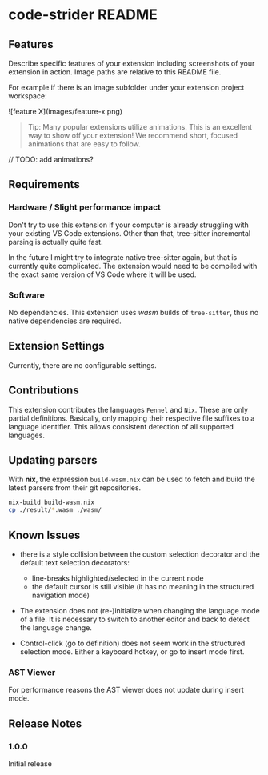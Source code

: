 # code-strider README

## Features

Describe specific features of your extension including screenshots of your extension in action. Image paths are relative to this README file.

For example if there is an image subfolder under your extension project workspace:

\!\[feature X\]\(images/feature-x.png\)

> Tip: Many popular extensions utilize animations. This is an excellent way to show off your extension! We recommend short, focused animations that are easy to follow.

// TODO: add animations?

## Requirements

### Hardware / Slight performance impact

Don't try to use this extension if your computer is already struggling with your existing VS Code extensions. Other than that, tree-sitter incremental parsing is actually quite fast.

In the future I might try to integrate native tree-sitter again, but that is currently quite complicated. The extension would need to be compiled with the exact same version of VS Code where it will be used.

### Software

No dependencies. This extension uses *wasm* builds of `tree-sitter`, thus no native dependencies are required.

## Extension Settings

Currently, there are no configurable settings.

## Contributions

This extension contributes the languages `Fennel` and `Nix`. These are only partial definitions. Basically, only mapping their respective file suffixes to a language identifier. This allows consistent detection of all supported languages.

## Updating parsers

With **nix**, the expression `build-wasm.nix` can be used to fetch and build the latest parsers from their git repositories.

``` sh
nix-build build-wasm.nix
cp ./result/*.wasm ./wasm/
```

## Known Issues

- there is a style collision between the custom selection decorator and the default text selection decorators:
  - line-breaks highlighted/selected in the current node
  - the default cursor is still visible (it has no meaning in the structured navigation mode)

- The extension does not (re-)initialize when changing the language mode of a file.
  It is necessary to switch to another editor and back to detect the language change.

- Control-click (go to definition) does not seem work in the structured selection mode.
  Either a keyboard hotkey, or go to insert mode first.

### AST Viewer

For performance reasons the AST viewer does not update during insert mode.

## Release Notes

### 1.0.0

Initial release

